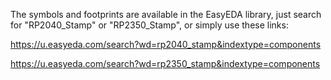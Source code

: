 The symbols and footprints are available in the EasyEDA library, just search for "RP2040_Stamp" or "RP2350_Stamp", or simply use these links:

https://u.easyeda.com/search?wd=rp2040_stamp&indextype=components

https://u.easyeda.com/search?wd=rp2350_stamp&indextype=components

